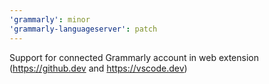```yaml
---
'grammarly': minor
'grammarly-languageserver': patch
---
```


Support for connected Grammarly account in web extension (https://github.dev and https://vscode.dev)
